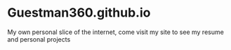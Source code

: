 # Guestman360.github.io
My own personal slice of the internet, come visit my site to see my resume and personal projects
